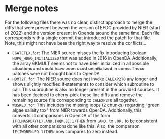 # Merge notes

For the following files there was no clear, distinct approach to merge
the diffs that were present between the version of EFDC provided by NIER
(start of 2022) and the version present in Openda around the same time.
Each file corresponds with a single commit that introduced the patch for
that file. Note, this might not have been the right way to resolve the
conflicts...

* `CGATEFLX.for`: The NIER source misses the fix introducing boolean
  `HUPG_HDWG_INITIALIZED` that was added in 2016 in OpenDA.
  Additionally, the array GKMULT seems not to have been initialized in
  all possible situations and could have been used uninitialized in
  some. These patches were not brought back to OpenDA.
* `HDMT2T.for`: The NIER source does not invoke `CALEXP2TO` any longer
  and shows slightly modified if-statements to consider which subroutine
  to call. This subroutine is also no longer present in the provided
  sources. It has been decided to cherry-pick these line diffs and
  remove the remaining source file corresponding to `CALEXP2TO` all
  together.
* `WQSKE3.for`: This includes the missing loops (2 chunks) regarding
  "green algae salinity tox" from NIER towards OpenDA. Additionally,
  this converts all comparisons in OpenDA of the form
  `IF(LMASKDRY(L).AND.IWQM.GE.1)THEN` from `.AND.` to `.OR.` to be
  consistent with all other comparisons done like this. Also, the
  comparison `IF(IWQBEN.EQ.1)THEN` now compares to zero instead.
